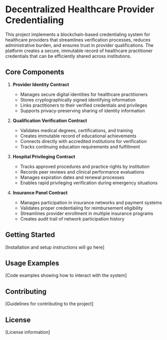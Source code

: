 # Decentralized Healthcare Provider Credentialing

This project implements a blockchain-based credentialing system for healthcare providers that streamlines verification processes, reduces administrative burden, and ensures trust in provider qualifications. The platform creates a secure, immutable record of healthcare practitioner credentials that can be efficiently shared across institutions.

## Core Components

1. **Provider Identity Contract**
    - Manages secure digital identities for healthcare practitioners
    - Stores cryptographically signed identifying information
    - Links practitioners to their verified credentials and privileges
    - Supports privacy-preserving sharing of identity information

2. **Qualification Verification Contract**
    - Validates medical degrees, certifications, and training
    - Creates immutable record of educational achievements
    - Connects directly with accredited institutions for verification
    - Tracks continuing education requirements and fulfillment

3. **Hospital Privileging Contract**
    - Tracks approved procedures and practice rights by institution
    - Records peer reviews and clinical performance evaluations
    - Manages expiration dates and renewal processes
    - Enables rapid privileging verification during emergency situations

4. **Insurance Panel Contract**
    - Manages participation in insurance networks and payment systems
    - Validates proper credentialing for reimbursement eligibility
    - Streamlines provider enrollment in multiple insurance programs
    - Creates audit trail of network participation history

## Getting Started

[Installation and setup instructions will go here]

## Usage Examples

[Code examples showing how to interact with the system]

## Contributing

[Guidelines for contributing to the project]

## License

[License information]
